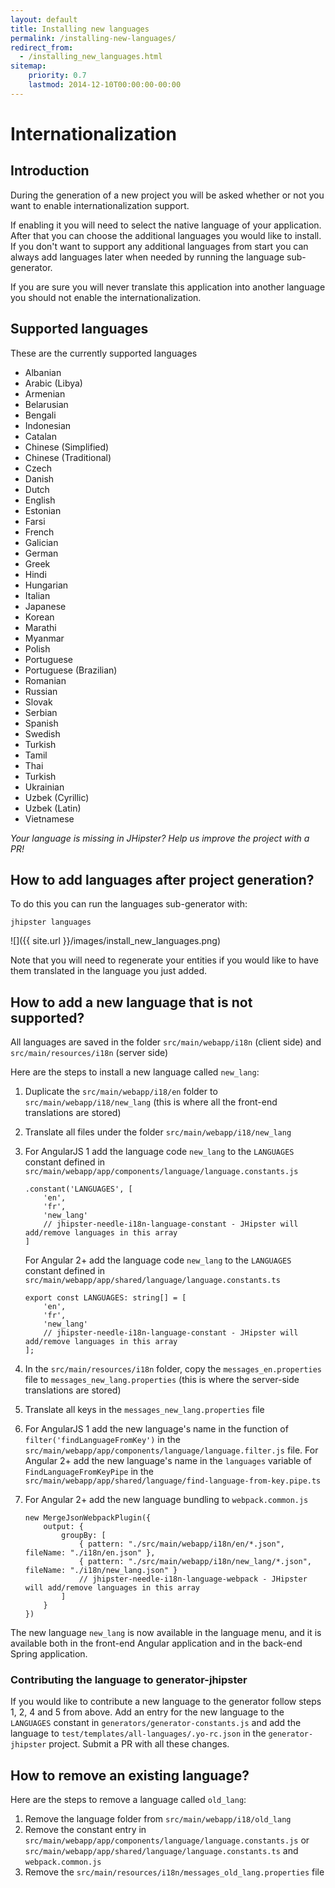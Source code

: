```yaml
---
layout: default
title: Installing new languages
permalink: /installing-new-languages/
redirect_from:
  - /installing_new_languages.html
sitemap:
    priority: 0.7
    lastmod: 2014-12-10T00:00:00-00:00
---
```


# <i class="fa fa-flag"></i> Internationalization

## Introduction

During the generation of a new project you will be asked whether or not you want to enable internationalization support.

If enabling it you will need to select the native language of your application. After that you can choose the additional languages you would like to install. If you don't want to support any additional languages from start you can always add languages later when needed by running the language sub-generator.

If you are sure you will never translate this application into another language you should not enable the internationalization.

## Supported languages

These are the currently supported languages

*   Albanian
*   Arabic (Libya)
*   Armenian
*   Belarusian
*   Bengali
*   Indonesian
*   Catalan
*   Chinese (Simplified)
*   Chinese (Traditional)
*   Czech
*   Danish
*   Dutch
*   English
*   Estonian
*   Farsi
*   French
*   Galician
*   German
*   Greek
*   Hindi
*   Hungarian
*   Italian
*   Japanese
*   Korean
*   Marathi
*   Myanmar
*   Polish
*   Portuguese
*   Portuguese (Brazilian)
*   Romanian
*   Russian
*   Slovak
*   Serbian
*   Spanish
*   Swedish
*   Turkish
*   Tamil
*   Thai
*   Turkish
*   Ukrainian
*   Uzbek (Cyrillic)
*   Uzbek (Latin)
*   Vietnamese

_Your language is missing in JHipster? Help us improve the project with a PR!_

## How to add languages after project generation?

To do this you can run the languages sub-generator with:

`jhipster languages`

![]({{ site.url }}/images/install_new_languages.png)

Note that you will need to regenerate your entities if you would like to have them translated in the language you just added.

## How to add a new language that is not supported?

All languages are saved in the folder `src/main/webapp/i18n` (client side) and `src/main/resources/i18n` (server side)

Here are the steps to install a new language called `new_lang`:

1.  Duplicate the `src/main/webapp/i18/en` folder to `src/main/webapp/i18/new_lang` (this is where all the front-end translations are stored)
2.  Translate all files under the folder `src/main/webapp/i18/new_lang`
3.  For AngularJS 1 add the language code `new_lang` to the `LANGUAGES` constant defined in `src/main/webapp/app/components/language/language.constants.js`

        .constant('LANGUAGES', [
            'en',
            'fr',
            'new_lang'
            // jhipster-needle-i18n-language-constant - JHipster will add/remove languages in this array
        ]

    For Angular 2+ add the language code `new_lang` to the `LANGUAGES` constant defined in `src/main/webapp/app/shared/language/language.constants.ts`

        export const LANGUAGES: string[] = [
            'en',
            'fr',
            'new_lang'
            // jhipster-needle-i18n-language-constant - JHipster will add/remove languages in this array
        ];

4.  In the `src/main/resources/i18n` folder, copy the `messages_en.properties` file to `messages_new_lang.properties` (this is where the server-side translations are stored)
5.  Translate all keys in the `messages_new_lang.properties` file
6.  For AngularJS 1 add the new language's name in the function of `filter('findLanguageFromKey')` in the `src/main/webapp/app/components/language/language.filter.js` file. For Angular 2+ add the new language's name in the `languages` variable of `FindLanguageFromKeyPipe` in the `src/main/webapp/app/shared/language/find-language-from-key.pipe.ts`
7.  For Angular 2+ add the new language bundling to `webpack.common.js`

        new MergeJsonWebpackPlugin({
            output: {
                groupBy: [
                    { pattern: "./src/main/webapp/i18n/en/*.json", fileName: "./i18n/en.json" },
                    { pattern: "./src/main/webapp/i18n/new_lang/*.json", fileName: "./i18n/new_lang.json" }
                    // jhipster-needle-i18n-language-webpack - JHipster will add/remove languages in this array
                ]
            }
        })


The new language `new_lang` is now available in the language menu, and it is available both in the front-end Angular application and in the back-end Spring application.

### Contributing the language to generator-jhipster

If you would like to contribute a new language to the generator follow steps 1, 2, 4 and 5 from above. Add an entry for the new language to the `LANGUAGES` constant in `generators/generator-constants.js` and add the language to `test/templates/all-languages/.yo-rc.json` in the `generator-jhipster` project. Submit a PR with all these changes.

## How to remove an existing language?

Here are the steps to remove a language called `old_lang`:
 
1.  Remove the language folder from `src/main/webapp/i18/old_lang`
2.  Remove the constant entry in `src/main/webapp/app/components/language/language.constants.js` or `src/main/webapp/app/shared/language/language.constants.ts` and `webpack.common.js`
3.  Remove the `src/main/resources/i18n/messages_old_lang.properties` file
